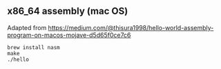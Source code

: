 ## x86_64 assembly (mac OS)

Adapted from https://medium.com/@thisura1998/hello-world-assembly-program-on-macos-mojave-d5d65f0ce7c6

```
brew install nasm
make
./hello
```
